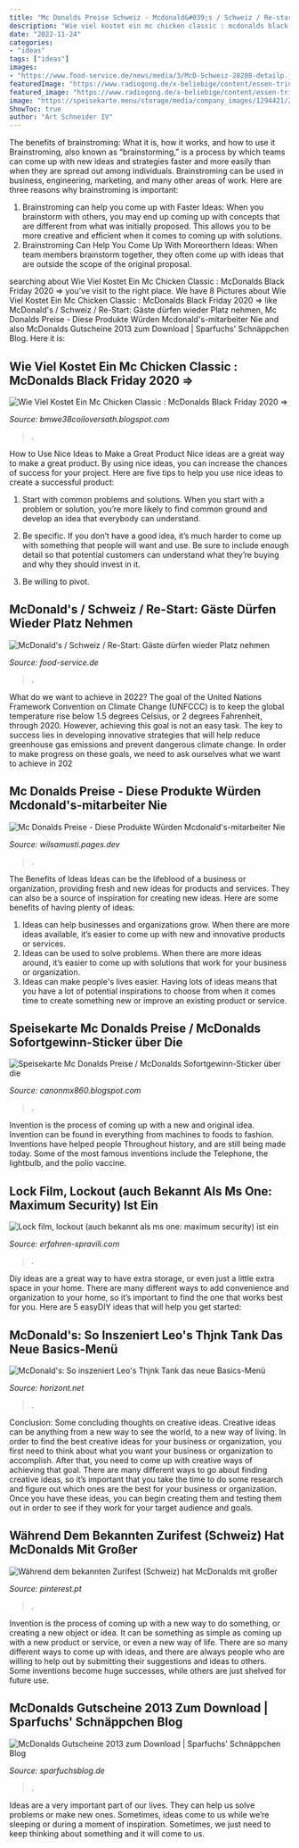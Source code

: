 ```yaml
---
title: "Mc Donalds Preise Schweiz - Mcdonald&#039;s / Schweiz / Re-start: Gäste Dürfen Wieder Platz Nehmen"
description: "Wie viel kostet ein mc chicken classic : mcdonalds black friday 2020 ⇒"
date: "2022-11-24"
categories:
- "ideas"
tags: ["ideas"]
images:
- "https://www.food-service.de/news/media/3/McD-Schweiz-28208-detailp.jpeg"
featuredImage: "https://www.radiogong.de/x-beliebige/content/essen-trinken/image-thumb__43400__header-image/mcdonalds@2x.jpg"
featured_image: "https://www.radiogong.de/x-beliebige/content/essen-trinken/image-thumb__43400__header-image/mcdonalds@2x.jpg"
image: "https://speisekarte.menu/storage/media/company_images/1294421/24e62bdf42832a840883a754a44efd23-1531909277.jpg"
ShowToc: true
author: "Art Schneider IV"
---
```



The benefits of brainstroming: What it is, how it works, and how to use it
Brainstroming, also known as “brainstorming,” is a process by which teams can come up with new ideas and strategies faster and more easily than when they are spread out among individuals. Brainstroming can be used in business, engineering, marketing, and many other areas of work. Here are three reasons why brainstroming is important: 
1. Brainstroming can help you come up with Faster Ideas: When you brainstorm with others, you may end up coming up with concepts that are different from what was initially proposed. This allows you to be more creative and efficient when it comes to coming up with solutions. 
2. Brainstroming Can Help You Come Up With Moreorthern Ideas: When team members brainstorm together, they often come up with ideas that are outside the scope of the original proposal.

	

		
searching about Wie Viel Kostet Ein Mc Chicken Classic : McDonalds Black Friday 2020 ⇒ you've visit to the right place. We have 8 Pictures about Wie Viel Kostet Ein Mc Chicken Classic : McDonalds Black Friday 2020 ⇒ like McDonald&#039;s / Schweiz / Re-Start: Gäste dürfen wieder Platz nehmen, Mc Donalds Preise - Diese Produkte Würden Mcdonald&#039;s-mitarbeiter Nie and also McDonalds Gutscheine 2013 zum Download | Sparfuchs&#039; Schnäppchen Blog. Here it is:
		
    
## Wie Viel Kostet Ein Mc Chicken Classic : McDonalds Black Friday 2020 ⇒

<img loading=lazy src="https://www.dealdoktor.de/app/uploads/user_deals/1023530_1-McChicken-Classic--1x-6er-Chicken-McNuggets--mittlere-Pommes-Frites--0-4-l_xxl.jpg" onerror="this.onerror=null;this.src='https://tse3.mm.bing.net/th?id=OIP.VLfAc6sn9Ow1voXMcg1MJQHaHa&amp;pid=15.1';" alt="Wie Viel Kostet Ein Mc Chicken Classic : McDonalds Black Friday 2020 ⇒">

_Source: bmwe38coiloversath.blogspot.com_

>. 

	

How to Use Nice Ideas to Make a Great Product
Nice ideas are a great way to make a great product. By using nice ideas, you can increase the chances of success for your project. Here are five tips to help you use nice ideas to create a successful product:
1. Start with common problems and solutions. When you start with a problem or solution, you’re more likely to find common ground and develop an idea that everybody can understand.

2. Be specific. If you don’t have a good idea, it’s much harder to come up with something that people will want and use. Be sure to include enough detail so that potential customers can understand what they’re buying and why they should invest in it.

3. Be willing to pivot.

    
## McDonald&#039;s / Schweiz / Re-Start: Gäste Dürfen Wieder Platz Nehmen

<img loading=lazy src="https://www.food-service.de/news/media/3/McD-Schweiz-28208-detailp.jpeg" onerror="this.onerror=null;this.src='https://tse1.mm.bing.net/th?id=OIP.bd8tlkW31lYL2CXyem2u2AHaEK&amp;pid=15.1';" alt="McDonald&#039;s / Schweiz / Re-Start: Gäste dürfen wieder Platz nehmen">

_Source: food-service.de_

>. 

	

What do we want to achieve in 2022?
The goal of the United Nations Framework Convention on Climate Change (UNFCCC) is to keep the global temperature rise below 1.5 degrees Celsius, or 2 degrees Fahrenheit, through 2020. However, achieving this goal is not an easy task. The key to success lies in developing innovative strategies that will help reduce greenhouse gas emissions and prevent dangerous climate change. In order to make progress on these goals, we need to ask ourselves what we want to achieve in 202
    
## Mc Donalds Preise - Diese Produkte Würden Mcdonald&#039;s-mitarbeiter Nie

<img loading=lazy src="https://www.radiogong.de/x-beliebige/content/essen-trinken/image-thumb__43400__header-image/mcdonalds@2x.jpg" onerror="this.onerror=null;this.src='https://tse1.mm.bing.net/th?id=OIP.UHAFb3mr5xuaOqmkm5vGAgHaEa&amp;pid=15.1';" alt="Mc Donalds Preise - Diese Produkte Würden Mcdonald&#039;s-mitarbeiter Nie">

_Source: wilsamusti.pages.dev_

>. 

	

The Benefits of Ideas
Ideas can be the lifeblood of a business or organization, providing fresh and new ideas for products and services. They can also be a source of inspiration for creating new ideas. Here are some benefits of having plenty of ideas: 
1. Ideas can help businesses and organizations grow. When there are more ideas available, it’s easier to come up with new and innovative products or services. 
2. Ideas can be used to solve problems. When there are more ideas around, it’s easier to come up with solutions that work for your business or organization. 
3. Ideas can make people's lives easier. Having lots of ideas means that you have a lot of potential inspirations to choose from when it comes time to create something new or improve an existing product or service. 

    
## Speisekarte Mc Donalds Preise / McDonalds Sofortgewinn-Sticker über Die

<img loading=lazy src="https://speisekarte.menu/storage/media/company_images/1294421/24e62bdf42832a840883a754a44efd23-1531909277.jpg" onerror="this.onerror=null;this.src='https://tse2.mm.bing.net/th?id=OIP.byrSVvl3k6lxljLoAxN5hQHaIV&amp;pid=15.1';" alt="Speisekarte Mc Donalds Preise / McDonalds Sofortgewinn-Sticker über die">

_Source: canonmx860.blogspot.com_

>. 

	

Invention is the process of coming up with a new and original idea. Invention can be found in everything from machines to foods to fashion. Inventions have helped people Throughout history, and are still being made today. Some of the most famous inventions include the Telephone, the lightbulb, and the polio vaccine.

    
## Lock Film, Lockout (auch Bekannt Als Ms One: Maximum Security) Ist Ein

<img loading=lazy src="https://erfahren-spravili.com/zhnoxz/zMBpZ8w3P4hWcDHbj5iH9gAAAA.jpg" onerror="this.onerror=null;this.src='https://tse1.mm.bing.net/th?id=OIP.045hcGnWsp5Skll5D6qpQwAAAA&amp;pid=15.1';" alt="Lock film, lockout (auch bekannt als ms one: maximum security) ist ein">

_Source: erfahren-spravili.com_

>. 

	

Diy ideas are a great way to have extra storage, or even just a little extra space in your home. There are many different ways to add convenience and organization to your home, so it’s important to find the one that works best for you. Here are 5 easyDIY ideas that will help you get started: 

    
## McDonald&#039;s: So Inszeniert Leo&#039;s Thjnk Tank Das Neue Basics-Menü

<img loading=lazy src="http://www.horizont.net/news/media/16/McDonalds-Basics-151696-detailp.jpeg" onerror="this.onerror=null;this.src='https://tse2.mm.bing.net/th?id=OIP.PLoSGvp4sJQliXc6pV-z9wHaHb&amp;pid=15.1';" alt="McDonald&#039;s: So inszeniert Leo&#039;s Thjnk Tank das neue Basics-Menü">

_Source: horizont.net_

>. 

	

Conclusion: Some concluding thoughts on creative ideas.
Creative ideas can be anything from a new way to see the world, to a new way of living. In order to find the best creative ideas for your business or organization, you first need to think about what you want your business or organization to accomplish. After that, you need to come up with creative ways of achieving that goal. There are many different ways to go about finding creative ideas, so it’s important that you take the time to do some research and figure out which ones are the best for your business or organization. Once you have these ideas, you can begin creating them and testing them out in order to see if they work for your target audience and goals.

    
## Während Dem Bekannten Zurifest (Schweiz) Hat McDonalds Mit Großer

<img loading=lazy src="https://i.pinimg.com/736x/f3/0b/e6/f30be6e987ff5cfa3ba26a698168aa0f--pedestrian-crossing-french-fries.jpg" onerror="this.onerror=null;this.src='https://tse2.mm.bing.net/th?id=OIP.6komI-BR6R23Ao_INOdE-QHaHa&amp;pid=15.1';" alt="Während dem bekannten Zurifest (Schweiz) hat McDonalds mit großer">

_Source: pinterest.pt_

>. 

	

Invention is the process of coming up with a new way to do something, or creating a new object or idea. It can be something as simple as coming up with a new product or service, or even a new way of life. There are so many different ways to come up with ideas, and there are always people who are willing to help out by submitting their suggestions and ideas to others. Some inventions become huge successes, while others are just shelved for future use.

    
## McDonalds Gutscheine 2013 Zum Download | Sparfuchs&#039; Schnäppchen Blog

<img loading=lazy src="http://4.bp.blogspot.com/-jH-5Jh41NKg/UatiFOt-_oI/AAAAAAAAA_4/z0vK9W5-XU0/s1600/mcdonalds-gutscheine-juni-2013.png" onerror="this.onerror=null;this.src='https://tse4.mm.bing.net/th?id=OIP.K0LknrVHvFUMTkdQHdX0YwAAAA&amp;pid=15.1';" alt="McDonalds Gutscheine 2013 zum Download | Sparfuchs&#039; Schnäppchen Blog">

_Source: sparfuchsblog.de_

>. 

	

Ideas are a very important part of our lives. They can help us solve problems or make new ones. Sometimes, ideas come to us while we’re sleeping or during a moment of inspiration. Sometimes, we just need to keep thinking about something and it will come to us.

